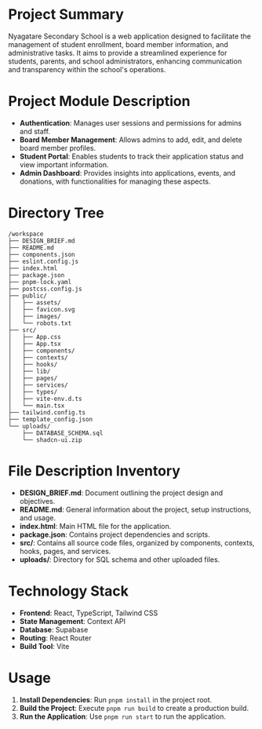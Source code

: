 # Project Summary
Nyagatare Secondary School is a web application designed to facilitate the management of student enrollment, board member information, and administrative tasks. It aims to provide a streamlined experience for students, parents, and school administrators, enhancing communication and transparency within the school's operations.

# Project Module Description
- **Authentication**: Manages user sessions and permissions for admins and staff.
- **Board Member Management**: Allows admins to add, edit, and delete board member profiles.
- **Student Portal**: Enables students to track their application status and view important information.
- **Admin Dashboard**: Provides insights into applications, events, and donations, with functionalities for managing these aspects.

# Directory Tree
```
/workspace
├── DESIGN_BRIEF.md
├── README.md
├── components.json
├── eslint.config.js
├── index.html
├── package.json
├── pnpm-lock.yaml
├── postcss.config.js
├── public/
│   ├── assets/
│   ├── favicon.svg
│   ├── images/
│   └── robots.txt
├── src/
│   ├── App.css
│   ├── App.tsx
│   ├── components/
│   ├── contexts/
│   ├── hooks/
│   ├── lib/
│   ├── pages/
│   ├── services/
│   ├── types/
│   ├── vite-env.d.ts
│   └── main.tsx
├── tailwind.config.ts
├── template_config.json
└── uploads/
    ├── DATABASE_SCHEMA.sql
    └── shadcn-ui.zip
```

# File Description Inventory
- **DESIGN_BRIEF.md**: Document outlining the project design and objectives.
- **README.md**: General information about the project, setup instructions, and usage.
- **index.html**: Main HTML file for the application.
- **package.json**: Contains project dependencies and scripts.
- **src/**: Contains all source code files, organized by components, contexts, hooks, pages, and services.
- **uploads/**: Directory for SQL schema and other uploaded files.

# Technology Stack
- **Frontend**: React, TypeScript, Tailwind CSS
- **State Management**: Context API
- **Database**: Supabase
- **Routing**: React Router
- **Build Tool**: Vite

# Usage
1. **Install Dependencies**: Run `pnpm install` in the project root.
2. **Build the Project**: Execute `pnpm run build` to create a production build.
3. **Run the Application**: Use `pnpm run start` to run the application.
